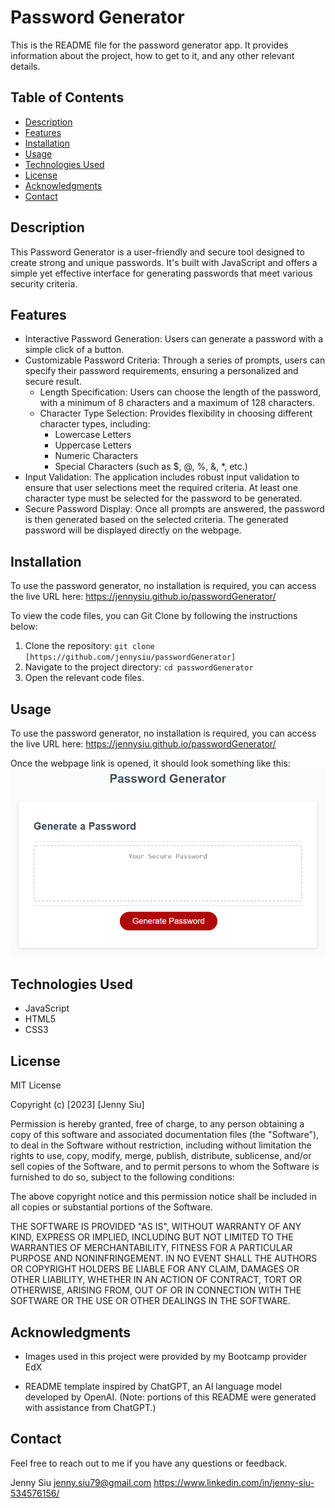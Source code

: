 # Password Generator

This is the README file for the password generator app. It provides information about the project, how to get to it, and any other relevant details.


## Table of Contents

- [Description](#description)
- [Features](#features)
- [Installation](#installation)
- [Usage](#usage)
- [Technologies Used](#technologies-used)
- [License](#license)
- [Acknowledgments](#acknowledgments)
- [Contact](#contact)


## Description

This Password Generator is a user-friendly and secure tool designed to create strong and unique passwords. It's built with JavaScript and offers a simple yet effective interface for generating passwords that meet various security criteria.


## Features

- Interactive Password Generation: Users can generate a password with a simple click of a button.
- Customizable Password Criteria: Through a series of prompts, users can specify their password requirements, ensuring a personalized and secure result.
  - Length Specification: Users can choose the length of the password, with a minimum of 8 characters and a maximum of 128 characters.
  - Character Type Selection: Provides flexibility in choosing different character types, including:
    - Lowercase Letters
    - Uppercase Letters
    - Numeric Characters
    - Special Characters (such as $, @, %, &, *, etc.)
- Input Validation: The application includes robust input validation to ensure that user selections meet the required criteria. At least one character type must be selected for the password to be generated.
- Secure Password Display: Once all prompts are answered, the password is then generated based on the selected criteria. The generated password will be displayed directly on the webpage.


## Installation

To use the password generator, no installation is required, you can access the live URL here: https://jennysiu.github.io/passwordGenerator/

To view the code files, you can Git Clone by following the instructions below:
1. Clone the repository: `git clone [https://github.com/jennysiu/passwordGenerator]`
2. Navigate to the project directory: `cd passwordGenerator`
3. Open the relevant code files. 


## Usage

To use the password generator, no installation is required, you can access the live URL here: https://jennysiu.github.io/passwordGenerator/

Once the webpage link is opened, it should look something like this:
![Demo image of how the webpage should look like upon opening.](./assets/05-javascript-challenge-demo.png)


## Technologies Used

- JavaScript
- HTML5
- CSS3


## License

MIT License

Copyright (c) [2023] [Jenny Siu]

Permission is hereby granted, free of charge, to any person obtaining a copy of this software and associated documentation files (the "Software"), to deal in the Software without restriction, including without limitation the rights to use, copy, modify, merge, publish, distribute, sublicense, and/or sell copies of the Software, and to permit persons to whom the Software is furnished to do so, subject to the following conditions:

The above copyright notice and this permission notice shall be included in all copies or substantial portions of the Software.

THE SOFTWARE IS PROVIDED "AS IS", WITHOUT WARRANTY OF ANY KIND, EXPRESS OR IMPLIED, INCLUDING BUT NOT LIMITED TO THE WARRANTIES OF MERCHANTABILITY, FITNESS FOR A PARTICULAR PURPOSE AND NONINFRINGEMENT. IN NO EVENT SHALL THE AUTHORS OR COPYRIGHT HOLDERS BE LIABLE FOR ANY CLAIM, DAMAGES OR OTHER LIABILITY, WHETHER IN AN ACTION OF CONTRACT, TORT OR OTHERWISE, ARISING FROM, OUT OF OR IN CONNECTION WITH THE SOFTWARE OR THE USE OR OTHER DEALINGS IN THE SOFTWARE.


## Acknowledgments
- Images used in this project were provided by my Bootcamp provider EdX

- README template inspired by ChatGPT, an AI language model developed by OpenAI.
  (Note: portions of this README were generated with assistance from ChatGPT.)


## Contact
Feel free to reach out to me if you have any questions or feedback.

Jenny Siu
jenny.siu79@gmail.com
https://www.linkedin.com/in/jenny-siu-534576156/